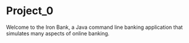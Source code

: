 # Project_0
Welcome to the Iron Bank, a Java command line banking application that simulates many aspects of online banking.
